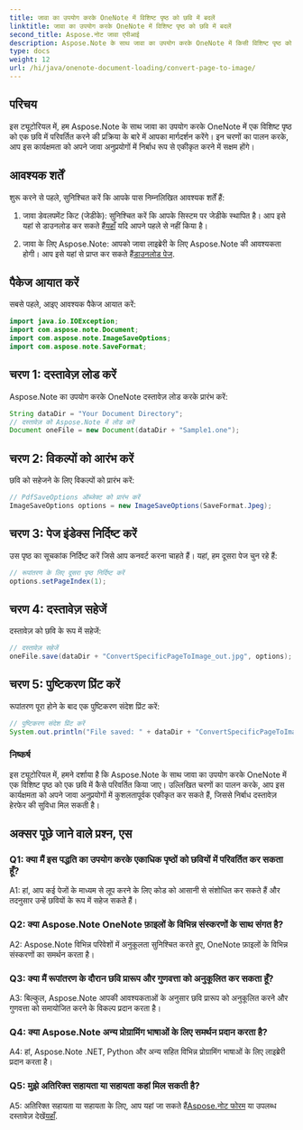 ```yaml
---
title: जावा का उपयोग करके OneNote में विशिष्ट पृष्ठ को छवि में बदलें
linktitle: जावा का उपयोग करके OneNote में विशिष्ट पृष्ठ को छवि में बदलें
second_title: Aspose.नोट जावा एपीआई
description: Aspose.Note के साथ जावा का उपयोग करके OneNote में किसी विशिष्ट पृष्ठ को छवि में परिवर्तित करने का तरीका जानें। निर्बाध एकीकरण के लिए हमारी चरण-दर-चरण मार्गदर्शिका का पालन करें।
type: docs
weight: 12
url: /hi/java/onenote-document-loading/convert-page-to-image/
---
```

## परिचय

इस ट्यूटोरियल में, हम Aspose.Note के साथ जावा का उपयोग करके OneNote में एक विशिष्ट पृष्ठ को एक छवि में परिवर्तित करने की प्रक्रिया के बारे में आपका मार्गदर्शन करेंगे। इन चरणों का पालन करके, आप इस कार्यक्षमता को अपने जावा अनुप्रयोगों में निर्बाध रूप से एकीकृत करने में सक्षम होंगे।

## आवश्यक शर्तें

शुरू करने से पहले, सुनिश्चित करें कि आपके पास निम्नलिखित आवश्यक शर्तें हैं:

1.  जावा डेवलपमेंट किट (जेडीके): सुनिश्चित करें कि आपके सिस्टम पर जेडीके स्थापित है। आप इसे यहां से डाउनलोड कर सकते हैं[यहाँ](https://www.oracle.com/java/technologies/javase-jdk11-downloads.html) यदि आपने पहले से नहीं किया है।

2.  जावा के लिए Aspose.Note: आपको जावा लाइब्रेरी के लिए Aspose.Note की आवश्यकता होगी। आप इसे यहां से प्राप्त कर सकते हैं[डाउनलोड पेज](https://releases.aspose.com/note/java/).

## पैकेज आयात करें

सबसे पहले, आइए आवश्यक पैकेज आयात करें:

```java
import java.io.IOException;
import com.aspose.note.Document;
import com.aspose.note.ImageSaveOptions;
import com.aspose.note.SaveFormat;
```

## चरण 1: दस्तावेज़ लोड करें

Aspose.Note का उपयोग करके OneNote दस्तावेज़ लोड करके प्रारंभ करें:

```java
String dataDir = "Your Document Directory";
// दस्तावेज़ को Aspose.Note में लोड करें
Document oneFile = new Document(dataDir + "Sample1.one");
```

## चरण 2: विकल्पों को आरंभ करें

छवि को सहेजने के लिए विकल्पों को प्रारंभ करें:

```java
// PdfSaveOptions ऑब्जेक्ट को प्रारंभ करें
ImageSaveOptions options = new ImageSaveOptions(SaveFormat.Jpeg);
```

## चरण 3: पेज इंडेक्स निर्दिष्ट करें

उस पृष्ठ का सूचकांक निर्दिष्ट करें जिसे आप कनवर्ट करना चाहते हैं। यहां, हम दूसरा पेज चुन रहे हैं:

```java
// रूपांतरण के लिए दूसरा पृष्ठ निर्दिष्ट करें
options.setPageIndex(1);
```

## चरण 4: दस्तावेज़ सहेजें

दस्तावेज़ को छवि के रूप में सहेजें:

```java
// दस्तावेज़ सहेजें
oneFile.save(dataDir + "ConvertSpecificPageToImage_out.jpg", options);
```

## चरण 5: पुष्टिकरण प्रिंट करें

रूपांतरण पूरा होने के बाद एक पुष्टिकरण संदेश प्रिंट करें:

```java
// पुष्टिकरण संदेश प्रिंट करें
System.out.println("File saved: " + dataDir + "ConvertSpecificPageToImage_out.jpg");
```

### निष्कर्ष

इस ट्यूटोरियल में, हमने दर्शाया है कि Aspose.Note के साथ जावा का उपयोग करके OneNote में एक विशिष्ट पृष्ठ को एक छवि में कैसे परिवर्तित किया जाए। उल्लिखित चरणों का पालन करके, आप इस कार्यक्षमता को अपने जावा अनुप्रयोगों में कुशलतापूर्वक एकीकृत कर सकते हैं, जिससे निर्बाध दस्तावेज़ हेरफेर की सुविधा मिल सकती है।

## अक्सर पूछे जाने वाले प्रश्न, एस

### Q1: क्या मैं इस पद्धति का उपयोग करके एकाधिक पृष्ठों को छवियों में परिवर्तित कर सकता हूँ?

A1: हां, आप कई पेजों के माध्यम से लूप करने के लिए कोड को आसानी से संशोधित कर सकते हैं और तदनुसार उन्हें छवियों के रूप में सहेज सकते हैं।

### Q2: क्या Aspose.Note OneNote फ़ाइलों के विभिन्न संस्करणों के साथ संगत है?

A2: Aspose.Note विभिन्न परिवेशों में अनुकूलता सुनिश्चित करते हुए, OneNote फ़ाइलों के विभिन्न संस्करणों का समर्थन करता है।

### Q3: क्या मैं रूपांतरण के दौरान छवि प्रारूप और गुणवत्ता को अनुकूलित कर सकता हूँ?

A3: बिल्कुल, Aspose.Note आपकी आवश्यकताओं के अनुसार छवि प्रारूप को अनुकूलित करने और गुणवत्ता को समायोजित करने के विकल्प प्रदान करता है।

### Q4: क्या Aspose.Note अन्य प्रोग्रामिंग भाषाओं के लिए समर्थन प्रदान करता है?

A4: हां, Aspose.Note .NET, Python और अन्य सहित विभिन्न प्रोग्रामिंग भाषाओं के लिए लाइब्रेरी प्रदान करता है।

### Q5: मुझे अतिरिक्त सहायता या सहायता कहां मिल सकती है?

 A5: अतिरिक्त सहायता या सहायता के लिए, आप यहां जा सकते हैं[Aspose.नोट फोरम](https://forum.aspose.com/c/note/28) या उपलब्ध दस्तावेज़ देखें[यहाँ](https://reference.aspose.com/note/java/).